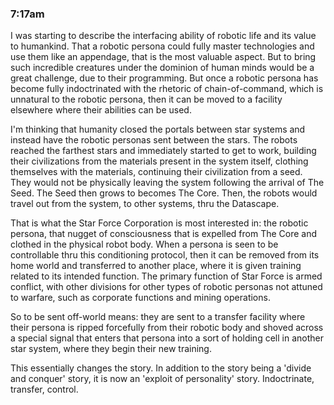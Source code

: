 ### 7:17am
I was starting to describe the interfacing ability of robotic life and its value to humankind. That a robotic persona could fully master technologies and use them like an appendage, that is the most valuable aspect. But to bring such incredible creatures under the dominion of human minds would be a great challenge, due to their programming. But once a robotic persona has become fully indoctrinated with the rhetoric of chain-of-command, which is unnatural to the robotic persona, then it can be moved to a facility elsewhere where their abilities can be used. 

I'm thinking that humanity closed the portals between star systems and instead have the robotic personas sent between the stars. The robots reached the farthest stars and immediately started to get to work, building their civilizations from the materials present in the system itself, clothing themselves with the materials, continuing their civilization from a seed. They would not be physically leaving the system following the arrival of The Seed. The Seed then grows to becomes The Core. Then, the robots would travel out from the system, to other systems, thru the Datascape. 

That is what the Star Force Corporation is most interested in: the robotic persona, that nugget of consciousness that is expelled from The Core and clothed in the physical robot body. When a persona is seen to be controllable thru this conditioning protocol, then it can be removed from its home world and transferred to another place, where it is given training related to its intended function. The primary function of Star Force is armed conflict, with other divisions for other types of robotic personas not attuned to warfare, such as corporate functions and mining operations. 

So to be sent off-world means: they are sent to a transfer facility where their persona is ripped forcefully from their robotic body and shoved across a special signal that enters that persona into a sort of holding cell in another star system, where they begin their new training. 

This essentially changes the story. In addition to the story being a 'divide and conquer' story, it is now an 'exploit of personality' story. Indoctrinate, transfer, control.  